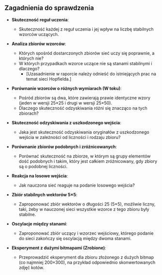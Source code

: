 ## Zagadnienia do sprawdzenia

- **Skuteczność reguł uczenia**:
  - Skuteczność każdej z reguł uczenia i jej wpływ na liczbę stabilnych wzorców uczących.

- **Analiza zbiorów wzorców**:
  - Których spośród dostarczonych zbiorów sieć uczy się poprawnie, a których nie?
  - W których przypadkach wzorce uczące nie są stanami stabilnymi i dlaczego? 
    - [Uzasadnienie w raporcie należy odnieść do istniejących prac na temat sieci Hopfielda.]

- **Porównanie wzorców o różnych wymiarach (W toku)**:
  - Pośród zbiorów są dwa, które zawierają prawie identyczne wzory (jeden w wersji 25×25 i drugi w wersji 25×50).
  - Dlaczego skuteczność odzyskiwania różni się znacząco na tych zbiorach?

- **Skuteczność odzyskiwania z uszkodzonego wejścia**:
  - Jaka jest skuteczność odzyskiwania oryginałów z uszkodzonego wejścia w zależności od liczności i rodzaju zbioru?

- **Porównanie zbiorów podobnych i zróżnicowanych**:
  - Porównać skuteczność na zbiorze, w którym są grupy elementów dość podobnych i takim, który jest całkiem zróżnicowany, gdy zbiory są o podobnej liczności.

- **Reakcja na losowe wejścia**:
  - Jak nauczona sieć reaguje na podanie losowego wejścia?

- **Zbiór stabilnych wektorów 5×5**:
  - Zaproponować zbiór wektorów o długości 25 (5×5), możliwie liczny, taki, żeby w nauczonej sieci wszystkie wzorce z tego zbioru były stabilne.

- **Oscylacje między stanami**:
  - Zaproponować zbiór uczący i wzorzec wejściowy, którego podanie do sieci zakończy się oscylacją między dwoma stanami.

- **Eksperyment z dużymi bitmapami (Zrobione)**:
  - Przeprowadzić eksperyment dla zbioru złożonego z dużych bitmap (co najmniej 200×300), na przykład odpowiednio skonwertowanych zdjęć kotów.
